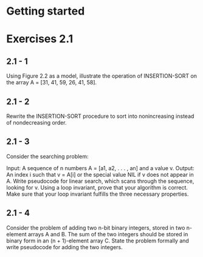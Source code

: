 # Getting started

# Exercises 2.1

## 2.1 - 1
Using Figure 2.2 as a model, illustrate the operation of INSERTION-SORT on the array A = [31, 41, 59, 26, 41, 58].

## 2.1 - 2
Rewrite the INSERTION-SORT procedure to sort into nonincreasing instead of nondecreasing order.

## 2.1 - 3
Consider the searching problem:

Input: A sequence of n numbers A = [a1, a2, . . . , an] and a value v.
Output: An index i such that v = A[i] or the special value NIL if v does not appear in A.
Write pseudocode for linear search, which scans through the sequence, looking for v. Using a loop invariant, prove that your algorithm is correct. Make sure that your loop invariant fulfills the three necessary properties.

## 2.1 - 4
Consider the problem of adding two n-bit binary integers, stored in two n-element arrays A and B. The sum of the two integers should be stored in binary form in an (n + 1)-element array C. State the problem formally and write pseudocode for adding the two integers.


